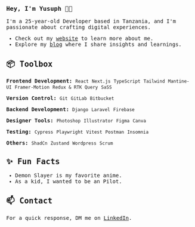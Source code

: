 <samp>

### Hey, I'm Yusuph 👋🏽  

I'm a 25-year-old Developer based in Tanzania, and I'm passionate about crafting digital experiences. 

- Check out my [website](https://yuyah.vercel.app/) to learn more about me.
- Explore my [blog](https://yuyahcodes.hashnode.dev/) where I share insights and learnings.
 
## 📦 Toolbox

**Frontend Development:** `React` `Next.js` `TypeScript` `Tailwind` `Mantine-UI` `Framer-Motion` `Redux & RTK Query` `SaSS`
 
**Version Control:** `Git` `GitLab` `Bitbucket`

**Backend Development:** `Django` `Laravel` `Firebase`  

**Designer Tools:** `Photoshop` `Illustrator` `Figma` `Canva` 

**Testing:** `Cypress` `Playwright` `Vitest` `Postman` `Insomnia`

**Others:** `ShadCn` `Zustand` `Wordpress` `Scrum` 
 
## ✨ Fun Facts 

- Demon Slayer is my favorite anime.
- As a kid, I wanted to be an Pilot.

## 📫 Contact

 For a quick response, DM me on [LinkedIn](https://www.linkedin.com/in/yusuphabasi/). 

 </samp>

 
